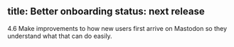 title: Better onboarding
status: next release
---
4.6 Make improvements to how new users first arrive on Mastodon so they understand what that can do easily.